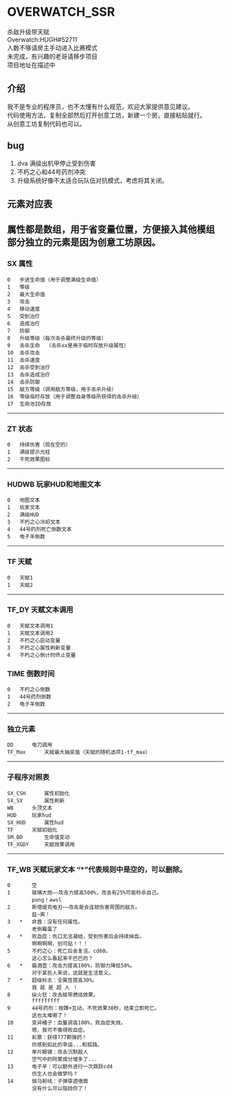 # OVERWATCH_SSR

杀敌升级带天赋  
Overwatch:HUGH#52711   
人数不够请房主手动进入比赛模式  
未完成，有兴趣的老哥请移步项目  
项目地址在描述中  

## 介绍
 我不是专业的程序员，也不太懂有什么规范，欢迎大家提供意见建议。  
 代码使用方法，复制全部然后打开创意工坊，新建一个房，直接粘贴就行。  
 从创意工坊复制代码也可以。  

## bug
   1.	dva 满级出机甲停止受到伤害  
   2.	不朽之心和44号药剂冲突  
   3.	升级系统好像不太适合玩队伍对抗模式，考虑将其关闭。

## 元素对应表

属性都是数组，用于省变量位置，方便接入其他模组  
部分独立的元素是因为创意工坊原因。  
---
### SX	属性
   	0	步进生命值（用于调整满级生命值）  
	1	等级  
	2	最大生命值  
	3	攻击  
	4	移动速度  
	5	受到治疗  
	6	造成治疗  
	7	防御  
	8	升级等级（每次击杀最终升级的等级）  
	9	击杀生命  （击杀xx是用于临时存放升级属性）
	10	击杀攻击  
	11	击杀速度  
	12	击杀受到治疗  
	13	击杀造成治疗  
	14	击杀防御  
	15	敌方等级（调用敌方等级，用于击杀升级）  
	16	等级临时存放（用于调整自身等级所获得的击杀升级）  
	17	生命池ID存放  

---

### ZT	状态	
	0	持续伤害（现在空的）
	1	满级提示光柱
	2	不死效果图标


---	
### HUDWB	玩家HUD和地图文本
	0	地图文本
	1	玩家文本
	2	满级HUD
	3	不朽之心冷却文本
	4	44号药剂死亡倒数文本
	5	电子羊倒数
	

---
### TF		天赋
	0	天赋1
	1	天赋2

---
### TF_DY	天赋文本调用
	0	天赋文本调用1
	1	天赋文本调用2
	2	不朽之心启动变量
	3	不朽之心属性刷新变量
	4	不朽之心倒计时终止变量

### TIME	倒数时间
	0	不朽之心倒数
	1	44号药剂倒数
	2	电子羊倒数
	

---
### 独立元素
	DD		电刀调用
	TF_Max		天赋最大抽奖值（天赋的随机选项1-tf_max）

---
### 子程序对照表
	SX_CSH		属性初始化
	SX_SX		属性刷新
	WB		头顶文本
	HUD		玩家hud
	SX_HUD		属性hud
	TF		天赋初始化
	SM_BD		生命值变动
	TF_XGDY		天赋效果调用
	
---
### TF_WB	天赋玩家文本 “*”代表规则中是空的，可以删除。  
	0		空
	1		玻璃大炮——攻击力提高500%，攻击有25%可能秒杀自己。
			pong！awsl
	2		斯塔缇克电刃——攻击是会连锁伤害周围的敌方。
			兹~爽！
	3	*	非酋：没有任何属性。
			老倒霉蛋了
	4	*	败血症：伤口无法凝结，受到伤害后会持续掉血。
			啊啊啊啊，创可贴！！！
	5		不朽之心：死亡后会复活，cd60。
			这心怎么看起来干巴巴的？
	6	*	扁酒壶：攻击力提高100%，防御力降低50%。
			对于某些人来说，这就是生活意义。
	7	*	超级标志：全属性提高30%。
			我 就 是 超 人 ！
	8		纵火狂：攻击赋带燃烧效果。
			fffffffff
	9		44号药剂：按蹲+互动，不死效果30秒，结束立即死亡。
			这也太难喝了！
	10		变异橘子：血量调高100%，败血症失效。
			嗯，我可不像得败血症。
	11		彩票：获得777颗弹药！
			你感到如此的幸运...和孤独。
	12		单片眼镜：攻击沉默敌人
			空气中的阿蒙成分增多了...
	13		电子羊：可以额外进行一次跳跃cd4
			仿生人也会做梦吗？
	14		伽马射线：子弹穿透墙面
			没有什么可以阻挡你了！
